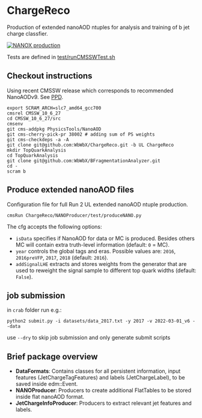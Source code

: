 # ChargeReco

Production of extended nanoAOD ntuples for analysis and training of b jet charge classfier.

[![NANOX production](https://github.com/WbWbX/ChargeReco/actions/workflows/main.yml/badge.svg)](https://github.com/WbWbX/ChargeReco/actions/workflows/main.yml)

Tests are defined in [test/runCMSSWTest.sh](https://github.com/WbWbX/ChargeReco/blob/UL/test/runCMSSWTest.sh)


## Checkout instructions

Using recent CMSSW release which corresponds to recommended NanoAODv9. See [PPD](https://twiki.cern.ch/twiki/bin/view/CMS/PdmVRun2LegacyAnalysis).
```
export SCRAM_ARCH=slc7_amd64_gcc700
cmsrel CMSSW_10_6_27
cd CMSSW_10_6_27/src
cmsenv
git cms-addpkg PhysicsTools/NanoAOD
git cms-cherry-pick-pr 38002 # adding sum of PS weights
git cms-checkdeps -a -A
git clone git@github.com:WbWbX/ChargeReco.git -b UL ChargeReco
mkdir TopQuarkAnalysis
cd TopQuarkAnalysis
git clone git@github.com:WbWbX/BFragmentationAnalyzer.git
cd -
scram b
```


## Produce extended nanoAOD files

Configuration file for full Run 2 UL extended nanoAOD ntuple production.

```
cmsRun ChargeReco/NANOProducer/test/produceNANO.py
```

The cfg accepts the following options:
* `isData` specifies if NanoAOD for data or MC is produced. Besides others MC will contain extra truth-level information (default: `0` = MC).
* `year` controls the global tags and eras. Possible values are: `2016`, `2016preVFP`, `2017`, `2018` (default: `2016`).
* `addSignalLHE` extracts and stores weights from the generator that are used to reweight the signal sample to different top quark widths (default: `False`).


## job submission

in `crab` folder run e.g.:
```
python2 submit.py -i datasets/data_2017.txt -y 2017 -v 2022-03-01_v6 --data
```
use `--dry` to skip job submission and only generate submit scripts


## Brief package overview

* **DataFormats**: Contains classes for all persistent information, input features (JetChargeTagFeatures) and labels (JetChargeLabel), to be saved inside edm::Event.
* **NANOProducer**: Producers to create additional FlatTables to be stored inside flat nanoAOD format.
* **JetChargeInfoProducer**: Producers to extract relevant jet features and labels.


